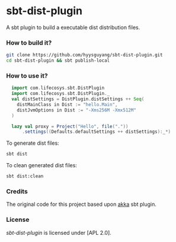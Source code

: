 sbt-dist-plugin
===============

A sbt plugin to build a executable dist distribution files.


### How to build it?

```bash
git clone https://github.com/hyysguyang/sbt-dist-plugin.git
cd sbt-dist-plugin && sbt publish-local
```

### How to use it?

```scala
  import com.lifecosys.sbt.DistPlugin
  import com.lifecosys.sbt.DistPlugin._
  val distSettings = DistPlugin.distSettings ++ Seq(
    distMainClass in Dist := "hello.Main",
    distJvmOptions in Dist := "-Xms256M -Xmx512M"
  )

  lazy val proxy = Project("Hello", file("."))
      .settings((Defaults.defaultSettings ++ distSettings):_*)

```

To generate dist files:

```bash
sbt dist
```

To clean generated dist files:

```bash
sbt dist:clean
```


### Credits

The original code for this project based upon [akka] sbt plugin.


### License

_sbt-dist-plugin_ is licensed under [APL 2.0].


  [akka]: https://github.com/akka/akka
